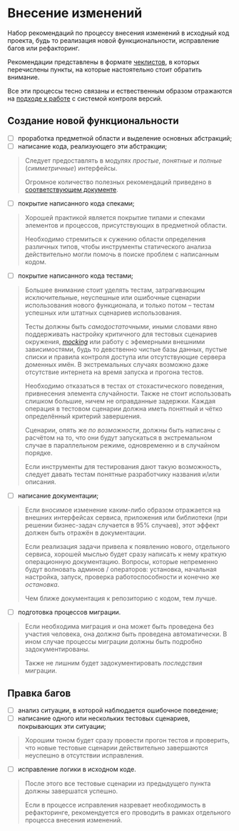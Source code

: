 # Внесение изменений

Набор рекомендаций по процессу внесения изменений в исходный код проекта, будь то реализация новой функциональности, исправление багов или рефакторинг.

Рекомендации представлены в формате [чеклистов](https://en.wikipedia.org/wiki/Checklist), в которых перечислены пункты, на которые настоятельно стоит обратить внимание.

Все эти процессы тесно связаны и ествественным образом отражаются на [подходе к работе](working-with-vcs.md) с системой контроля версий.

## Создание новой функциональности

- [ ] проработка предметной области и выделение основных абстракций;
- [ ] написание кода, реализующего эти абстракции;

> Следует предоставлять в модулях _простые_, _понятные_ и _полные_ (_симметричные_) интерфейсы.
>
> Огромное количество полезных рекомендаций приведено в [соответствующем документе](code-style.md).

- [ ] покрытие написанного кода спеками;

> Хорошей практикой является покрытие типами и спеками элементов и процессов, присутствующих в предметной области.
>
> Необходимо стремиться к сужению области определения различных типов, чтобы инструменты статического анализа действительно могли помочь в поиске проблем с написанным кодом.

- [ ] покрытие написанного кода тестами;

> Большее внимание стоит уделять тестам, затрагивающим исключительные, неуспешные или ошибочные сценарии использования нового функционала, и только потом – тестам успешных или штатных сценариев использования.
>
> Тесты должны быть _самодостаточными_, иными словами явно поддерживать настройку критичного для тестовых сценариев окружения, [_mocking_](https://en.wikipedia.org/wiki/Mock_object) или работу с эфемерными внешними зависимостями, будь то девственно чистые базы данных, пустые списки и правила контроля доступа или отсутствующие сервера доменных имён. В экстремальных случаях возможно даже отсутствие интернета на время запуска и прогона тестов.
>
> Необходимо отказаться в тестах от стохастического поведения, привнесения элемента случайности. Также не стоит использовать слишком большие, ничем не оправданные задержки. Каждая операция в тестовом сценарии должна иметь понятный и чётко определённый критерий завершения.
>
> Сценарии, опять же _по возможности_, должны быть написаны с расчётом на то, что они будут запускаться в экстремальном случае в параллельном режиме, одновременно и в случайном порядке.
>
> Если инструменты для тестирования дают такую возможность, следует давать тестам понятные разработчику названия и/или описания.

- [ ] написание документации;

> Если вносимое изменение каким-либо образом отражается на внешних интерфейсах сервиса, приложения или библиотеки (при решении бизнес-задач случается в 95% случаев), этот эффект должен быть отражён в документации.
>
> Если реализация задачи привела к появлению нового, отдельного сервиса, хорошей мыслью будет сразу написать к нему краткую операционную документацию. Вопросы, которые непременно будут волновать админов / операторов: установка, начальная настройка, запуск, проверка работоспособности и конечно же _остановка_.
>
> Чем ближе документация к репозиторию с кодом, тем лучше.

- [ ] подготовка процессов миграции.

> Если необходима миграция и она может быть проведена без участия человека, она _должна_ быть проведена автоматически. В ином случае процессы миграции должны быть подробно задокументированы.
>
> Также не лишним будет задокументировать _последствия_ миграции.

## Правка багов

- [ ] анализ ситуации, в которой наблюдается ошибочное поведение;
- [ ] написание одного или нескольких тестовых сценариев, покрывающих эти ситуации;

> Хорошим тоном будет сразу провести прогон тестов и проверить, что новые тестовые сценарии действительно завершаются неуспешно в отсутствии исправления.

- [ ] исправление логики в исходном коде.

> После этого все тестовые сценарии из предыдущего пункта должны завершатся успешно.
>
> Если в процессе исправления назревает необходимость в рефакторинге, рекомендуется его проводить в рамках отдельного процесса внесения изменений.
